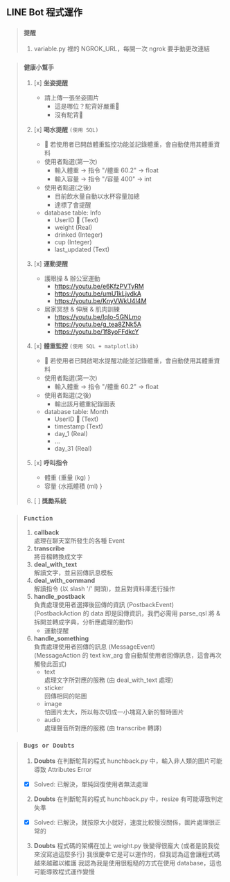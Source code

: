 ## **LINE Bot 程式運作**

> ### **`提醒`**
> 1. variable.py 裡的 NGROK_URL，每開一次 ngrok 要手動更改連結


> ### **`健康小幫手`**
>
> 1. [x] **坐姿提醒**
>    * 請上傳一張坐姿圖片
>        * 這是哪位？駝背好嚴重🤔
>        * 沒有駝背🤗
>
> 2. [x] **喝水提醒** `(使用 SQL)`
>    * 🔰 若使用者已開啟體重監控功能並記錄體重，會自動使用其體重資料
>    * 使用者點選(第一次)
>        * 輸入體重 -> 指令 "/體重 60.2" -> float
>        * 輸入容量 -> 指令 "/容量 400" -> int
>    * 使用者點選(之後)
>        * 目前飲水量自動以水杯容量加總
>        * 達標了會提醒
>    * database table: Info
>        * UserID 🔑 (Text)
>        * weight (Real)
>        * drinked (Integer)
>        * cup (Integer)
>        * last_updated (Text)
>
> 3. [x] **運動提醒**
>    * 護眼操 & 辦公室運動
>        * https://youtu.be/e6KfzPVTyRM
>        * https://youtu.be/umU1kLjvdkA
>        * https://youtu.be/KnyVWkU4I4M
>    * 居家冥想 & 伸展 & 肌肉訓練
>        * https://youtu.be/IqIo-5GNLmo
>        * https://youtu.be/g_tea8ZNk5A
>        * https://youtu.be/1f8yoFFdkcY
>
> 4. [x] **體重監控** `(使用 SQL + matplotlib)`
>    * 🔰 若使用者已開啟喝水提醒功能並記錄體重，會自動使用其體重資料
>    * 使用者點選(第一次)
>        * 輸入體重 -> 指令 "/體重 60.2" -> float
>    * 使用者點選(之後)
>        * 輸出該月體重紀錄圖表
>    * database table: Month
>        * UserID 🔑 (Text)
>        * timestamp (Text)
>        * day_1 (Real)
>        * ...
>        * day_31 (Real)
>
> 5. [x] **呼叫指令**
>    * 體重 {重量 (kg) }
>    * 容量 {水瓶體積 (ml) }
>
> 6. [ ] **獎勵系統**
>


> ### **`Function`**
>
> 1. **callback** \
>    處理在聊天室所發生的各種 Event
> 2. **transcribe** \
>    將音檔轉換成文字
> 3. **deal_with_text** \
>    解讀文字，並且回傳訊息模板
> 4. **deal_with_command** \
>    解讀指令 (以 slash '/' 開頭)，並且對資料庫進行操作
> 5. **handle_postback** \
>    負責處理使用者選擇後回傳的資訊 (PostbackEvent) \
>    (PostbackAction 的 data 即是回傳資訊，我們必需用 parse_qsl 將 & 拆開並轉成字典，分析應處理的動作)
>     * 運動提醒
> 6. **handle_something** \
>    負責處理使用者回傳的訊息 (MessageEvent) \
>    (MessageAction 的 text kw_arg 會自動幫使用者回傳訊息，這會再次觸發此函式)
>     * text \
>         處理文字所對應的服務 (由 deal_with_text 處理)
>     * sticker \
>         回傳相同的貼圖
>     * image \
>         怕圖片太大，所以每次切成一小塊寫入新的暫時圖片
>     * audio \
>         處理聲音所對應的服務 (由 transcribe 轉譯)


> ### **`Bugs or Doubts`**
> 1. **Doubts** 在判斷駝背的程式 hunchback.py 中，輸入非人類的圖片可能導致 Attributes Error
> - [x] Solved: 已解決，單純回復使用者無法處理
> 2. **Doubts** 在判斷駝背的程式 hunchback.py 中，resize 有可能導致判定失準
> - [x] Solved: 已解決，就按原大小就好，速度比較慢沒關係，圖片處理很正常的
> 3. **Doubts** 程式碼的架構在加上 weight.py 後變得很龐大 (或者是說我從來沒寫過這麼多行)
>               我很慶幸它是可以運作的，但我認為這會讓程式碼越來越難以維護
>               我認為我是使用很粗糙的方式在使用 database，這也可能導致程式運作變慢